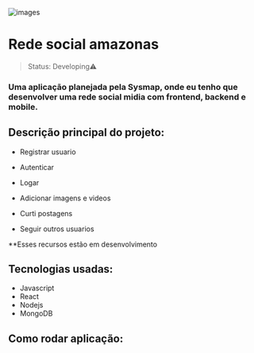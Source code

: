 ![images](https://user-images.githubusercontent.com/83549174/206623406-d511887f-4be5-4091-a112-9f42c4ecf9dc.png)

<h1>Rede social amazonas</h1>

> Status: Developing⚠️

### Uma aplicação planejada pela Sysmap, onde eu tenho que desenvolver uma rede social midia com frontend, backend e mobile. 

## Descrição principal do projeto:

+ Registrar usuario

+ Autenticar 

+ Logar

+ Adicionar imagens e videos

+ Curti postagens 

+ Seguir outros usuarios

**Esses recursos estão em desenvolvimento

## Tecnologias usadas:

+ Javascript
+ React
+ Nodejs
+ MongoDB

## Como rodar aplicação:




